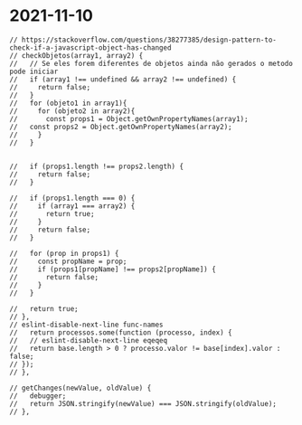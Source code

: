 # 2021-11-10
    // https://stackoverflow.com/questions/38277385/design-pattern-to-check-if-a-javascript-object-has-changed
    // checkObjetos(array1, array2) {
    //   // Se eles forem diferentes de objetos ainda não gerados o metodo pode iniciar
    //   if (array1 !== undefined && array2 !== undefined) {
    //     return false;
    //   }
    //   for (objeto1 in array1){
    //     for (objeto2 in array2){
    //       const props1 = Object.getOwnPropertyNames(array1);
    //   const props2 = Object.getOwnPropertyNames(array2);
    //     }
    //   }
      

    //   if (props1.length !== props2.length) {
    //     return false;
    //   }

    //   if (props1.length === 0) {
    //     if (array1 === array2) {
    //       return true;
    //     }
    //     return false;
    //   }

    //   for (prop in props1) {
    //     const propName = prop;
    //     if (props1[propName] !== props2[propName]) {
    //       return false;
    //     }
    //   }

    //   return true;
    // },
    // eslint-disable-next-line func-names
    //   return processos.some(function (processo, index) {
    //   // eslint-disable-next-line eqeqeq
    //   return base.length > 0 ? processo.valor != base[index].valor : false;
    // });
    // },

    // getChanges(newValue, oldValue) {
    //   debugger;
    //   return JSON.stringify(newValue) === JSON.stringify(oldValue);
    // },